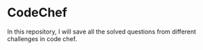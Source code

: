 # CodeChef
In this repository, I will save all the solved questions from different challenges in code chef.
